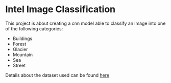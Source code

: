 
# Intel Image Classification
This project is about creating a cnn model able to classify an image into one of the following categories:  
* Buildings  
* Forest  
* Glacier
* Mountain
* Sea
* Street
 
Details about the dataset used can be found [here](https://www.kaggle.com/datasets/puneet6060/intel-image-classification)
